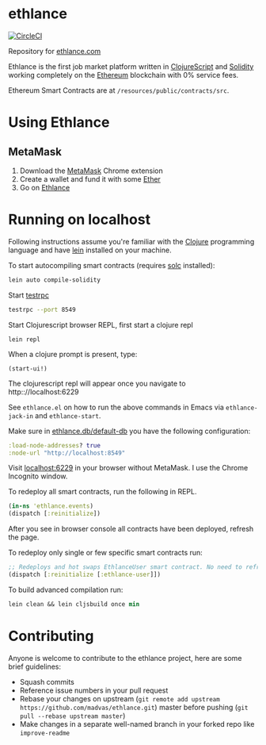 # ethlance

[![CircleCI](https://circleci.com/gh/district0x/ethlance/tree/master.svg?style=svg)](https://circleci.com/gh/district0x/ethlance/tree/master)

Repository for [ethlance.com](http://ethlance.com)

Ethlance is the first job market platform written in [ClojureScript](https://clojurescript.org/) and [Solidity](https://solidity.readthedocs.io/en/develop/) working completely on the [Ethereum](https://ethereum.org/) blockchain with 0% service fees.

Ethereum Smart Contracts are at `/resources/public/contracts/src`.

# Using Ethlance

## MetaMask

1. Download the [MetaMask](https://metamask.io/) Chrome extension
2. Create a wallet and fund it with some [Ether](https://ethereum.stackexchange.com/questions/1915/how-do-i-buy-ethereum-with-usd)
3. Go on [Ethlance](http://ethlance.com/)

# Running on localhost

Following instructions assume you're familiar with the [Clojure](https://clojure.org/) programming language and have [lein](https://leiningen.org/) installed on your machine.

To start autocompiling smart contracts (requires [solc](https://github.com/ethereum/solidity) installed):
```bash
lein auto compile-solidity
```

Start [testrpc](https://github.com/ethereumjs/testrpc)
```bash
testrpc --port 8549
```

Start Clojurescript browser REPL, first start a clojure repl
```
lein repl
```

When a clojure prompt is present, type:
```
(start-ui!)
```
The clojurescript repl will appear once you navigate to http:://localhost:6229


See `ethlance.el` on how to run the above commands in Emacs via `ethlance-jack-in` and `ethlance-start`.

Make sure in [ethlance.db/default-db](https://github.com/madvas/ethlance/blob/master/src/cljs/ethlance/db.cljs) you have the following configuration:
```clojure
:load-node-addresses? true
:node-url "http://localhost:8549"
```
Visit [localhost:6229](http://localhost:6229/) in your browser without MetaMask. I use the Chrome Incognito window.

To redeploy all smart contracts, run the following in REPL.
```clojure
(in-ns 'ethlance.events)
(dispatch [:reinitialize])
```
After you see in browser console all contracts have been deployed, refresh the page.

To redeploy only single or few specific smart contracts run:
```clojure
;; Redeploys and hot swaps EthlanceUser smart contract. No need to refresh page.
(dispatch [:reinitialize [:ethlance-user]])
```

To build advanced compilation run:
```clojure
lein clean && lein cljsbuild once min
```

# Contributing

Anyone is welcome to contribute to the ethlance project, here are some brief guidelines:

* Squash commits
* Reference issue numbers in your pull request
* Rebase your changes on upstream (```git remote add upstream https://github.com/madvas/ethlance.git```) master before pushing (```git pull --rebase upstream master```)
* Make changes in a separate well-named branch in your forked repo like ```improve-readme```

